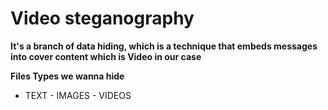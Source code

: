 # Video steganography
 **It's a branch of data hiding, which is a technique that embeds messages into cover content which is Video in our case** 

**Files Types we wanna hide**
- TEXT - IMAGES - VIDEOS
